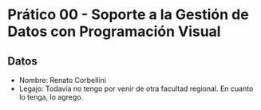 # Prático 00 - Soporte a la Gestión de Datos con Programación Visual

## Datos

- Nombre: Renato Corbellini
- Legajo: Todavía no tengo por venir de otra facultad regional. En cuanto lo tenga, lo agrego.
